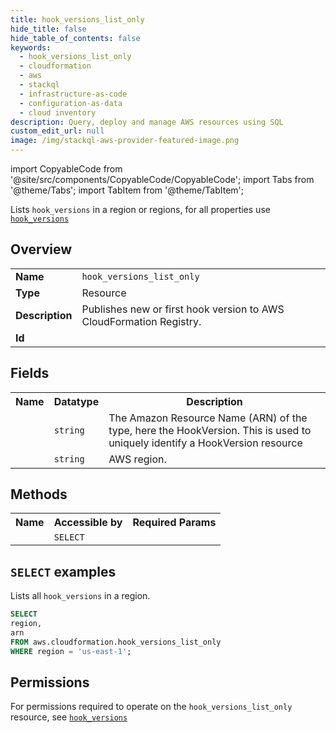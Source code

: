 ```yaml
---
title: hook_versions_list_only
hide_title: false
hide_table_of_contents: false
keywords:
  - hook_versions_list_only
  - cloudformation
  - aws
  - stackql
  - infrastructure-as-code
  - configuration-as-data
  - cloud inventory
description: Query, deploy and manage AWS resources using SQL
custom_edit_url: null
image: /img/stackql-aws-provider-featured-image.png
---
```


import CopyableCode from '@site/src/components/CopyableCode/CopyableCode';
import Tabs from '@theme/Tabs';
import TabItem from '@theme/TabItem';

Lists <code>hook_versions</code> in a region or regions, for all properties use <a href="/services/serviceName/hook_versions/"><code>hook_versions</code></a>

## Overview
<table>
<tbody>
<tr><td><b>Name</b></td><td><code>hook_versions_list_only</code></td></tr>
<tr><td><b>Type</b></td><td>Resource</td></tr>
<tr><td><b>Description</b></td><td>Publishes new or first hook version to AWS CloudFormation Registry.</td></tr>
<tr><td><b>Id</b></td><td><CopyableCode code="aws.cloudformation.hook_versions_list_only" /></td></tr>
</tbody>
</table>

## Fields
<table>
<tbody>
<tr><th>Name</th><th>Datatype</th><th>Description</th></tr><tr><td><CopyableCode code="arn" /></td><td><code>string</code></td><td>The Amazon Resource Name (ARN) of the type, here the HookVersion. This is used to uniquely identify a HookVersion resource</td></tr>
<tr><td><CopyableCode code="region" /></td><td><code>string</code></td><td>AWS region.</td></tr>
</tbody>
</table>

## Methods

<table>
<tbody>
  <tr>
    <th>Name</th>
    <th>Accessible by</th>
    <th>Required Params</th>
  </tr>
  <tr>
    <td><CopyableCode code="list_resources" /></td>
    <td><code>SELECT</code></td>
    <td><CopyableCode code="region" /></td>
  </tr>
</tbody>
</table>

## `SELECT` examples
Lists all <code>hook_versions</code> in a region.
```sql
SELECT
region,
arn
FROM aws.cloudformation.hook_versions_list_only
WHERE region = 'us-east-1';
```


## Permissions

For permissions required to operate on the <code>hook_versions_list_only</code> resource, see <a href="/services/cloudformation/hook_versions/#permissions"><code>hook_versions</code></a>

